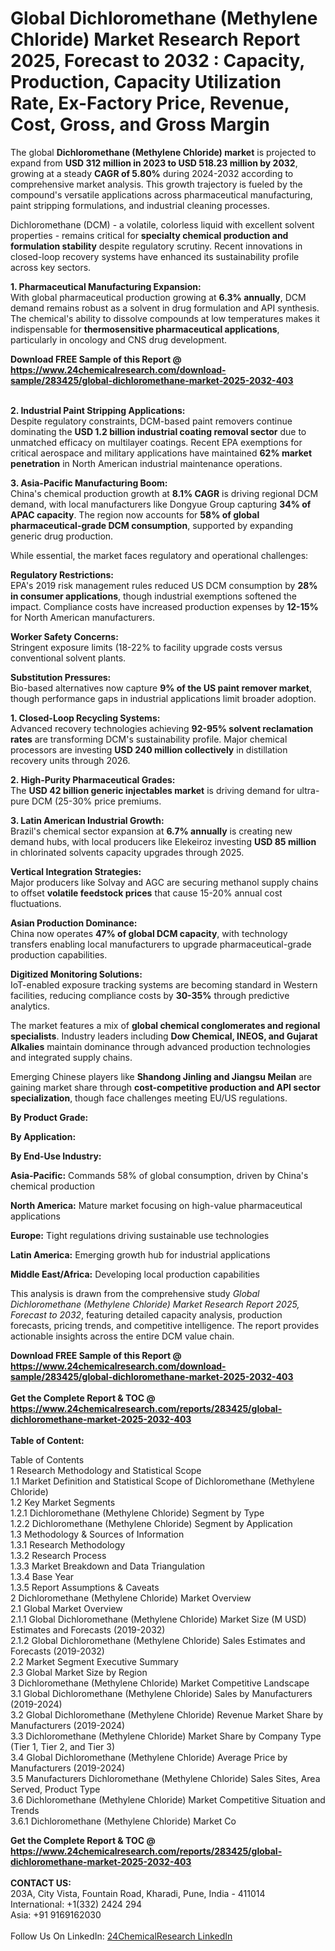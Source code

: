 <h1>Global Dichloromethane (Methylene Chloride) Market Research Report 2025, Forecast to 2032 : Capacity, Production, Capacity Utilization Rate, Ex-Factory Price, Revenue, Cost, Gross, and Gross Margin</h1><p>The global <strong>Dichloromethane (Methylene Chloride) market</strong> is projected to expand from <strong>USD 312 million in 2023 to USD 518.23 million by 2032</strong>, growing at a steady <strong>CAGR of 5.80%</strong> during 2024-2032 according to comprehensive market analysis. This growth trajectory is fueled by the compound's versatile applications across pharmaceutical manufacturing, paint stripping formulations, and industrial cleaning processes.</p><p>Dichloromethane (DCM) - a volatile, colorless liquid with excellent solvent properties - remains critical for <strong>specialty chemical production and formulation stability</strong> despite regulatory scrutiny. Recent innovations in closed-loop recovery systems have enhanced its sustainability profile across key sectors.</p><p><strong>1. Pharmaceutical Manufacturing Expansion:</strong><br>
With global pharmaceutical production growing at <strong>6.3% annually</strong>, DCM demand remains robust as a solvent in drug formulation and API synthesis. The chemical's ability to dissolve compounds at low temperatures makes it indispensable for <strong>thermosensitive pharmaceutical applications</strong>, particularly in oncology and CNS drug development.</p><div><b>Download FREE Sample of this Report @ 
            <a href="https://www.24chemicalresearch.com/download-sample/283425/global-dichloromethane-market-2025-2032-403">
            https://www.24chemicalresearch.com/download-sample/283425/global-dichloromethane-market-2025-2032-403</a></b></div><br><p><strong>2. Industrial Paint Stripping Applications:</strong><br>
Despite regulatory constraints, DCM-based paint removers continue dominating the <strong>USD 1.2 billion industrial coating removal sector</strong> due to unmatched efficacy on multilayer coatings. Recent EPA exemptions for critical aerospace and military applications have maintained <strong>62% market penetration</strong> in North American industrial maintenance operations.</p><p><strong>3. Asia-Pacific Manufacturing Boom:</strong><br>
China's chemical production growth at <strong>8.1% CAGR</strong> is driving regional DCM demand, with local manufacturers like Dongyue Group capturing <strong>34% of APAC capacity</strong>. The region now accounts for <strong>58% of global pharmaceutical-grade DCM consumption</strong>, supported by expanding generic drug production.</p><p>While essential, the market faces regulatory and operational challenges:</p><p><strong>Regulatory Restrictions:</strong><br>
    EPA's 2019 risk management rules reduced US DCM consumption by <strong>28% in consumer applications</strong>, though industrial exemptions softened the impact. Compliance costs have increased production expenses by <strong>12-15%</strong> for North American manufacturers.</p><p><strong>Worker Safety Concerns:</strong><br>
    Stringent exposure limits (18-22% to facility upgrade costs versus conventional solvent plants.</p><p><strong>Substitution Pressures:</strong><br>
    Bio-based alternatives now capture <strong>9% of the US paint remover market</strong>, though performance gaps in industrial applications limit broader adoption.</p><p><strong>1. Closed-Loop Recycling Systems:</strong><br>
Advanced recovery technologies achieving <strong>92-95% solvent reclamation rates</strong> are transforming DCM's sustainability profile. Major chemical processors are investing <strong>USD 240 million collectively</strong> in distillation recovery units through 2026.</p><p><strong>2. High-Purity Pharmaceutical Grades:</strong><br>
The <strong>USD 42 billion generic injectables market</strong> is driving demand for ultra-pure DCM (25-30% price premiums.</p><p><strong>3. Latin American Industrial Growth:</strong><br>
Brazil's chemical sector expansion at <strong>6.7% annually</strong> is creating new demand hubs, with local producers like Elekeiroz investing <strong>USD 85 million</strong> in chlorinated solvents capacity upgrades through 2025.</p><p><strong>Vertical Integration Strategies:</strong><br>
	Major producers like Solvay and AGC are securing methanol supply chains to offset <strong>volatile feedstock prices</strong> that cause 15-20% annual cost fluctuations.</p><p><strong>Asian Production Dominance:</strong><br>
	China now operates <strong>47% of global DCM capacity</strong>, with technology transfers enabling local manufacturers to upgrade pharmaceutical-grade production capabilities.</p><p><strong>Digitized Monitoring Solutions:</strong><br>
	IoT-enabled exposure tracking systems are becoming standard in Western facilities, reducing compliance costs by <strong>30-35%</strong> through predictive analytics.</p><p>The market features a mix of <strong>global chemical conglomerates and regional specialists</strong>. Industry leaders including <strong>Dow Chemical, INEOS, and Gujarat Alkalies</strong> maintain dominance through advanced production technologies and integrated supply chains.</p><p>Emerging Chinese players like <strong>Shandong Jinling and Jiangsu Meilan</strong> are gaining market share through <strong>cost-competitive production and API sector specialization</strong>, though face challenges meeting EU/US regulations.</p><p><strong>By Product Grade:</strong></p><p><strong>By Application:</strong></p><p><strong>By End-Use Industry:</strong></p><p><strong>Asia-Pacific:</strong> Commands 58% of global consumption, driven by China's chemical production</p><p><strong>North America:</strong> Mature market focusing on high-value pharmaceutical applications</p><p><strong>Europe:</strong> Tight regulations driving sustainable use technologies</p><p><strong>Latin America:</strong> Emerging growth hub for industrial applications</p><p><strong>Middle East/Africa:</strong> Developing local production capabilities</p><p>This analysis is drawn from the comprehensive study <em>Global Dichloromethane (Methylene Chloride) Market Research Report 2025, Forecast to 2032</em>, featuring detailed capacity analysis, production forecasts, pricing trends, and competitive intelligence. The report provides actionable insights across the entire DCM value chain.</p><div><b>Download FREE Sample of this Report @ 
            <a href="https://www.24chemicalresearch.com/download-sample/283425/global-dichloromethane-market-2025-2032-403">
            https://www.24chemicalresearch.com/download-sample/283425/global-dichloromethane-market-2025-2032-403</a></b></div><br><div><b>Get the Complete Report & TOC @ 
            <a href="https://www.24chemicalresearch.com/reports/283425/global-dichloromethane-market-2025-2032-403">
            https://www.24chemicalresearch.com/reports/283425/global-dichloromethane-market-2025-2032-403</a></b></div><br>
            <b>Table of Content:</b><p>Table of Contents<br />
1 Research Methodology and Statistical Scope<br />
1.1 Market Definition and Statistical Scope of Dichloromethane (Methylene Chloride)<br />
1.2 Key Market Segments<br />
1.2.1 Dichloromethane (Methylene Chloride) Segment by Type<br />
1.2.2 Dichloromethane (Methylene Chloride) Segment by Application<br />
1.3 Methodology & Sources of Information<br />
1.3.1 Research Methodology<br />
1.3.2 Research Process<br />
1.3.3 Market Breakdown and Data Triangulation<br />
1.3.4 Base Year<br />
1.3.5 Report Assumptions & Caveats<br />
2 Dichloromethane (Methylene Chloride) Market Overview<br />
2.1 Global Market Overview<br />
2.1.1 Global Dichloromethane (Methylene Chloride) Market Size (M USD) Estimates and Forecasts (2019-2032)<br />
2.1.2 Global Dichloromethane (Methylene Chloride) Sales Estimates and Forecasts (2019-2032)<br />
2.2 Market Segment Executive Summary<br />
2.3 Global Market Size by Region<br />
3 Dichloromethane (Methylene Chloride) Market Competitive Landscape<br />
3.1 Global Dichloromethane (Methylene Chloride) Sales by Manufacturers (2019-2024)<br />
3.2 Global Dichloromethane (Methylene Chloride) Revenue Market Share by Manufacturers (2019-2024)<br />
3.3 Dichloromethane (Methylene Chloride) Market Share by Company Type (Tier 1, Tier 2, and Tier 3)<br />
3.4 Global Dichloromethane (Methylene Chloride) Average Price by Manufacturers (2019-2024)<br />
3.5 Manufacturers Dichloromethane (Methylene Chloride) Sales Sites, Area Served, Product Type<br />
3.6 Dichloromethane (Methylene Chloride) Market Competitive Situation and Trends<br />
3.6.1 Dichloromethane (Methylene Chloride) Market Co</p><div><b>Get the Complete Report & TOC @ 
            <a href="https://www.24chemicalresearch.com/reports/283425/global-dichloromethane-market-2025-2032-403">
            https://www.24chemicalresearch.com/reports/283425/global-dichloromethane-market-2025-2032-403</a></b></div><br><b>CONTACT US:</b><br>
            203A, City Vista, Fountain Road, Kharadi, Pune, India - 411014<br>
            International: +1(332) 2424 294<br>
            Asia: +91 9169162030 <br><br>
            Follow Us On LinkedIn: <a href="https://www.linkedin.com/company/24chemicalresearch/">24ChemicalResearch LinkedIn</a>